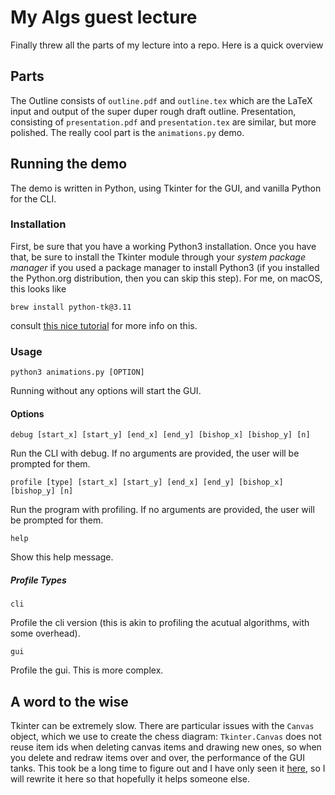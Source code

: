 # My Algs guest lecture

Finally threw all the parts of my lecture into a repo. Here is a quick overview

## Parts

The Outline consists of `outline.pdf` and `outline.tex` which are the LaTeX input and output of the super duper rough draft outline. Presentation, consisting of `presentation.pdf` and `presentation.tex` are similar, but more polished. The really cool part is the `animations.py` demo.

## Running the demo

The demo is written in Python, using Tkinter for the GUI, and vanilla Python for the CLI.

### Installation

First, be sure that you have a working Python3 installation. Once you have that, be sure to install the Tkinter module through your _system package manager_ if you used a package manager to install Python3 (if you installed the Python.org distribution, then you can skip this step). For me, on macOS, this looks like

```shell
brew install python-tk@3.11
```

consult [this nice tutorial](https://tkdocs.com/tutorial/install.html) for more info on this.

### Usage

```shell
python3 animations.py [OPTION]
```

Running without any options will start the GUI.

#### Options

```shell
debug [start_x] [start_y] [end_x] [end_y] [bishop_x] [bishop_y] [n]
```

Run the CLI with debug. If no arguments are provided, the user will be prompted for them.

```shell
profile [type] [start_x] [start_y] [end_x] [end_y] [bishop_x] [bishop_y] [n]
```

Run the program with profiling. If no arguments are provided, the user will be prompted for them.

```shell
help
```

Show this help message.

##### Profile Types

```shell
cli
```

Profile the cli version (this is akin to profiling the acutual algorithms, with some overhead).

```shell
gui
```

Profile the gui. This is more complex.

## A word to the wise

Tkinter can be extremely slow. There are particular issues with the `Canvas` object, which we use to create the chess diagram: `Tkinter.Canvas` does not reuse item ids when deleting canvas items and drawing new ones, so when you delete and redraw items over and over, the performance of the GUI tanks. This took be a long time to figure out and I have only seen it [here](https://stackoverflow.com/questions/64956625/tkinter-canvas-slow), so I will rewrite it here so that hopefully it helps someone else.

